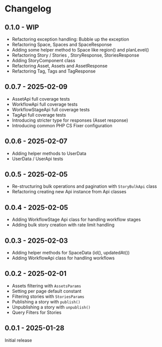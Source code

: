 # Changelog

## 0.1.0 - WIP
- Refactoring exception handling: Bubble up the exception
- Refactoring Space, Spaces and SpaceResponse
- Adding some helper method to Space like region() and planLevel()
- Refactoring Story / Stories , StoryResponse, StoriesResponse
- Adding StoryComponent class
- Refactoring Asset, Assets and AssetResponse
- Refactoring Tag, Tags and TagResponse

## 0.0.7 - 2025-02-09

- AssetApi full coverage tests
- WorkflowApi full coverage tests
- WorkflowStageApi full coverage tests
- TagApi full coverage tests
- Introducing stricter type for responses (Asset response)
- Introducing common PHP CS Fixer configuration

## 0.0.6 - 2025-02-07

- Adding helper methods to UserData
- UserData / UserApi tests

## 0.0.5 - 2025-02-05

- Re-structuring bulk operations and pagination with `StoryBulkApi` class
- Refactoring creating new Api instance from Api classes

## 0.0.4 - 2025-02-05

- Adding WorkflowStage Api class for handling workflow stages
- Adding bulk story creation with rate limit handling

## 0.0.3 - 2025-02-03

- Adding helper methods for SpaceData (id(), updatedAt())
- Adding WorkflowApi class for handling workflows

## 0.0.2 - 2025-02-01

- Assets filtering with `AssetsParams`
- Setting per page default constant
- Filtering stories with `StoriesParams`
- Publishing a story with `publish()`
- Unpublishing a story with `unpublish()`
- Query Filters for Stories

## 0.0.1 - 2025-01-28

Initial release
